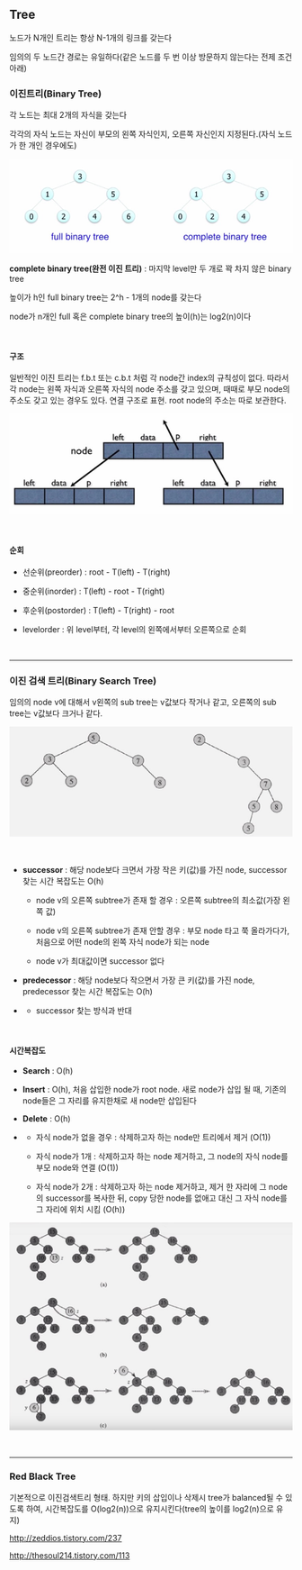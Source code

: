 ## Tree


노드가 N개인 트리는 항상 N-1개의 링크를 갖는다

임의의 두 노드간 경로는 유일하다(같은 노드를 두 번 이상 방문하지 않는다는 전제 조건 아래)



### 이진트리(Binary Tree)

각 노드는 최대 2개의 자식을 갖는다

각각의 자식 노드는 자신이 부모의 왼쪽 자식인지, 오른쪽 자신인지 지정된다.(자식 노드가 한 개인 경우에도)



![1](./tree1.jpg)

**complete binary tree(완전 이진 트리)** : 마지막 level만 두 개로 꽉 차지 않은 binary tree



높이가 h인 full binary tree는 2^h - 1개의 node를 갖는다

node가 n개인 full 혹은 complete binary tree의 높이(h)는 log2(n)이다

</br>

#### 구조



일반적인 이진 트리는 f.b.t 또는 c.b.t 처럼 각 node간 index의 규칙성이 없다. 따라서 각 node는 왼쪽 자식과 오른쪽 자식의 node 주소를 갖고 있으며, 때때로 부모 node의 주소도 갖고 있는 경우도 있다. 연결 구조로 표현. root node의 주소는 따로 보관한다.

![2](./tree2.jpg)



</br>

#### 순회

* 선순위(preorder) : root - T(left) - T(right)

* 중순위(inorder) : T(left) - root - T(right)

* 후순위(postorder) : T(left) - T(right) - root

* levelorder : 위 level부터, 각 level의 왼쪽에서부터 오른쪽으로 순회

</br>

-----



### 이진 검색 트리(Binary Search Tree)

임의의 node v에 대해서 v왼쪽의 sub tree는 v값보다 작거나 같고, 오른쪽의 sub tree는 v값보다 크거나 같다.



![bst1](./bst1.jpg)



</br>

* **successor** : 해당 node보다 크면서 가장 작은 키(값)를 가진 node, successor 찾는 시간 복잡도는 O(h)

  * node v의 오른쪽 subtree가 존재 할 경우 : 오른쪽 subtree의 최소값(가장 왼쪽 값)

  * node v의 오른쪽 subtree가 존재 안할 경우 : 부모 node 타고 쭉 올라가다가, 처음으로 어떤 node의 왼쪽 자식 node가 되는 node

  * node v가 최대값이면 successor 없다

* **predecessor** : 해당 node보다 작으면서 가장 큰 키(값)를 가진 node, predecessor 찾는 시간 복잡도는 O(h)

* * successor 찾는 방식과 반대







</br>

#### 시간복잡도

* **Search** : O(h)

* **Insert** : O(h), 처음 삽입한 node가 root node. 새로 node가 삽입 될 때, 기존의 node들은 그 자리를 유지한채로 새 node만 삽입된다

* **Delete** : O(h)

* * 자식 node가 없을 경우 : 삭제하고자 하는 node만 트리에서 제거 (O(1))

  * 자식 node가 1개 : 삭제하고자 하는 node 제거하고, 그 node의 자식 node를 부모 node와 연결 (O(1))
  * 자식 node가 2개 : 삭제하고자 하는 node 제거하고, 제거 한 자리에 그 node의 successor를 복사한 뒤, copy 당한 node를 없애고 대신 그 자식 node를 그 자리에 위치 시킴 (O(h))


![delete](./delete.jpg)

</br>

----

### Red Black Tree ###

기본적으로 이진검색트리 형태. 하지만 키의 삽입이나 삭제시 tree가 balanced될 수 있도록 하여, 시간복잡도를 O(log2(n))으로 유지시킨다(tree의 높이를 log2(n)으로 유지)

http://zeddios.tistory.com/237

http://thesoul214.tistory.com/113
